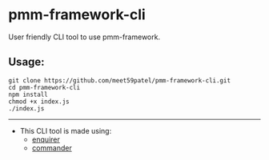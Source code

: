 # pmm-framework-cli
User friendly CLI tool to use pmm-framework.

## Usage:
```
git clone https://github.com/meet59patel/pmm-framework-cli.git
cd pmm-framework-cli
npm install
chmod +x index.js
./index.js
```


***
* This CLI tool is made using:
  * [enquirer](https://www.npmjs.com/package/enquirer)
  * [commander](https://www.npmjs.com/package/commander)
